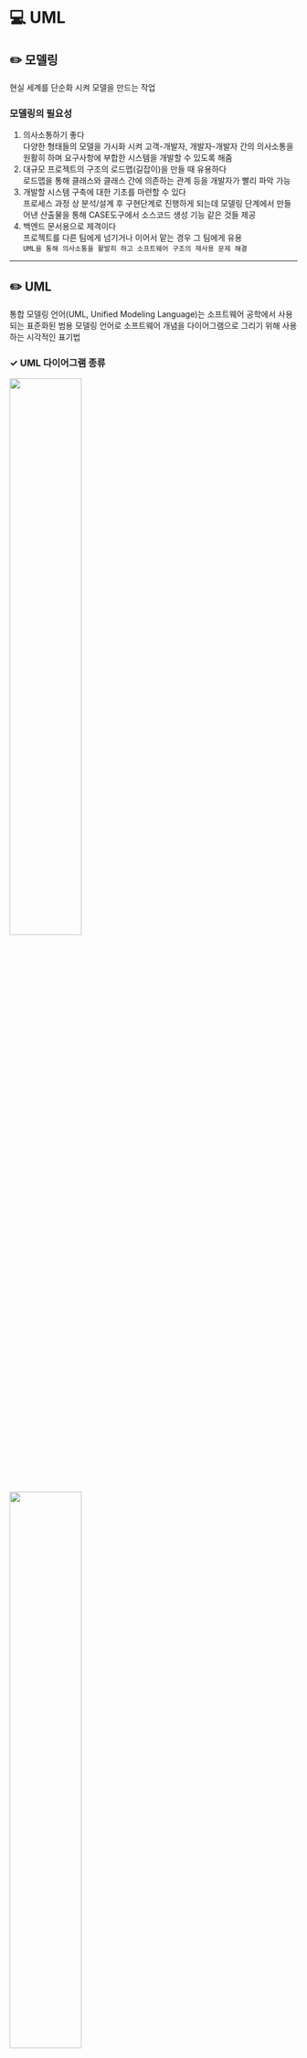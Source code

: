 # 💻 UML

## ✏️ 모델링

현실 세계를 단순화 시켜 모델을 만드는 작업

### 모델링의 필요성

1. 의사소통하기 좋다  
   다양한 형태들의 모델을 가시화 시켜 고객-개발자, 개발자-개발자 간의 의사소통을 원활히 하며 요구사항에 부합한 시스템을 개발할 수 있도록 해줌
2. 대규모 프로젝트의 구조의 로드맵(길잡이)을 만들 때 유용하다  
   로드맵을 통해 클래스와 클래스 간에 의존하는 관계 등을 개발자가 빨리 파악 가능
3. 개발할 시스템 구축에 대한 기초를 마련할 수 있다  
   프로세스 과정 상 분석/설계 후 구현단계로 진행하게 되는데 모델링 단계에서 만들어낸 산출물을 통해 CASE도구에서 소스코드 생성 기능 같은 것들 제공
4. 백엔드 문서용으로 제격이다  
    프로젝트를 다른 팀에게 넘기거나 이어서 맡는 경우 그 팀에게 유용  
   `UML을 통해 의사소통을 활발히 하고 소프트웨어 구조의 재사용 문제 해결`

---

## ✏️ UML

통합 모델링 언어(UML, Unified Modeling Language)는 소프트웨어 공학에서 사용되는 표준화된 범용 모델링 언어로 소프트웨어 개념을 다이어그램으로 그리기 위해 사용하는 시각적인 표기법

### ✓ UML 다이어그램 종류

<img src="https://user-images.githubusercontent.com/105089699/195228117-a1a01908-af65-4725-911e-e9bac4f4156d.png" width="50%">

<img src="https://user-images.githubusercontent.com/105089699/195228878-537d9460-d77f-48ac-ab9a-b94860265173.png" width="50%">

### ✓ 클래스 다이어그램

<img src="https://user-images.githubusercontent.com/105089699/195229407-83bf4a42-4a26-43c3-b196-c389e1e14409.png" width="50%">

### ✓ 유스케이스 다이어그램

<img src="https://user-images.githubusercontent.com/105089699/195229403-35a50a6e-c2e6-4e8b-b751-2029b6e5b8af.png" width="50%">

`요구사항 분석 단계에서 사용, 어떤 기능들을 동작시킬 수 있는지에 중점`

### ✓ 시퀀스 다이어그램

<img src="https://user-images.githubusercontent.com/105089699/195229747-b10312ba-3a03-4ef6-8863-38701814ef63.png" width="50%">

`시간에 대한 흐름을 표현`

### ✓ 소프트웨어 개발 프로세스

<img src="https://user-images.githubusercontent.com/105089699/195230391-46258adb-c166-42a1-97cd-ac954f9074f8.png" width="50%">

#### 요구사항 분석

요구사항 추출 -> 분석 -> 명세(기록) -> 검증 -> 유지보수
